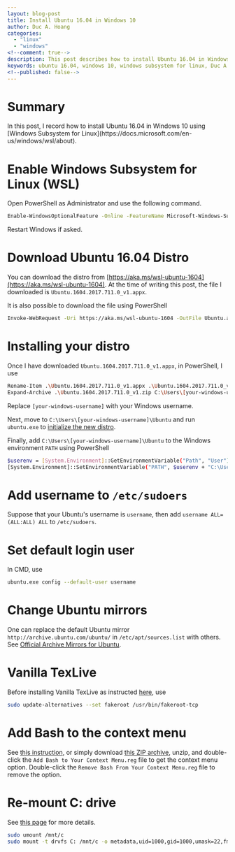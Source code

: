 ```yaml
---
layout: blog-post
title: Install Ubuntu 16.04 in Windows 10
author: Duc A. Hoang
categories:
  - "linux"
  - "windows"
<!--comment: true-->
description: This post describes how to install Ubuntu 16.04 in Windows 10
keywords: ubuntu 16.04, windows 10, windows subsystem for linux, Duc A. Hoang
<!--published: false-->
---
```


<div class="alert alert-info" markdown="1">
<h1 class="alert-heading">Summary</h1>
In this post, I record how to install Ubuntu 16.04 in Windows 10 using [Windows Subsystem for Linux](https://docs.microsoft.com/en-us/windows/wsl/about).
</div>

# Enable Windows Subsystem for Linux (WSL)

Open PowerShell as Administrator and use the following command.

```bash
Enable-WindowsOptionalFeature -Online -FeatureName Microsoft-Windows-Subsystem-Linux
```

Restart Windows if asked.

# Download Ubuntu 16.04 Distro

You can download the distro from [https://aka.ms/wsl-ubuntu-1604](https://aka.ms/wsl-ubuntu-1604). At the time of writing this post, the file I downloaded is `Ubuntu.1604.2017.711.0_v1.appx`.

It is also possible to download the file using PowerShell

```bash
Invoke-WebRequest -Uri https://aka.ms/wsl-ubuntu-1604 -OutFile Ubuntu.appx -UseBasicParsing
```

# Installing your distro

Once I have downloaded `Ubuntu.1604.2017.711.0_v1.appx`, in PowerShell, I use

```bash
Rename-Item .\Ubuntu.1604.2017.711.0_v1.appx .\Ubuntu.1604.2017.711.0_v1.zip
Expand-Archive .\Ubuntu.1604.2017.711.0_v1.zip C:\Users\[your-windows-username]\Ubuntu # or pick any folder you like
```

Replace `[your-windows-username]` with your Windows username.

Next, move to `C:\Users\[your-windows-username]\Ubuntu` and run `ubuntu.exe` to [initialize the new distro](https://docs.microsoft.com/en-us/windows/wsl/initialize-distro).

Finally, add `C:\Users\[your-windows-username]\Ubuntu` to the Windows environment `PATH` using PowerShell

```bash
$userenv = [System.Environment]::GetEnvironmentVariable("Path", "User")
[System.Environment]::SetEnvironmentVariable("PATH", $userenv + "C:\Users\[your-windows-username]\Ubuntu", "User")
```

# Add username to `/etc/sudoers`

Suppose that your Ubuntu's username is `username`, then add `username ALL=(ALL:ALL) ALL` to `/etc/sudoers`.

# Set default login user

In CMD, use

```bash
ubuntu.exe config --default-user username
```

# Change Ubuntu mirrors

One can replace the default Ubuntu mirror `http://archive.ubuntu.com/ubuntu/` in `/etc/apt/sources.list` with others. See [Official Archive Mirrors for Ubuntu](https://launchpad.net/ubuntu/+archivemirrors).

# Vanilla TexLive

Before installing Vanilla TexLive as instructed [here](https://www.tug.org/texlive/debian.html), use

```bash
sudo update-alternatives --set fakeroot /usr/bin/fakeroot-tcp
```

# Add Bash to the context menu

See [this instruction](https://www.howtogeek.com/270810/how-to-quickly-launch-a-bash-shell-from-windows-10s-file-explorer/), or simply download [this ZIP archive](https://www.howtogeek.com/wp-content/uploads/2016/09/Add-Bash-to-the-Context-Menu.zip), unzip, and double-click the `Add Bash to Your Context Menu.reg` file to get the context menu option. Double-click the `Remove Bash From Your Context Menu.reg` file to remove the option.

# Re-mount C: drive

See [this page](https://blogs.msdn.microsoft.com/commandline/2018/01/12/chmod-chown-wsl-improvements/) for more details.

```bash
sudo umount /mnt/c
sudo mount -t drvfs C: /mnt/c -o metadata,uid=1000,gid=1000,umask=22,fmask=111 # the default user that gets created when WSL is first installed has a uid=1000 and gid=1000
```
